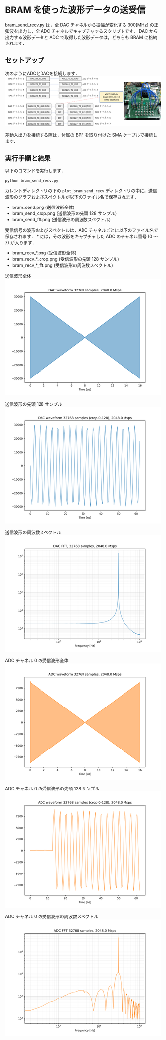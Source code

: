 # BRAM を使った波形データの送受信

[bram_send_recv.py](./bram_send_recv.py) は，全 DAC チャネルから振幅が変化する 300[MHz] の正弦波を出力し，全 ADC チャネルでキャプチャするスクリプトです．
DAC から出力する波形データと ADC で取得した波形データは，どちらも BRAM に格納されます．

## セットアップ

次のようにADCとDACを接続します．  
![セットアップ](./../../docs/images/dac_adc_setup-1.png)

差動入出力を接続する際は，付属の BPF を取り付けた SMA ケーブルで接続します．

## 実行手順と結果

以下のコマンドを実行します．

```
python bram_send_recv.py
```

カレントディレクトリの下の `plot_bram_send_recv` ディレクトリの中に，送信波形のグラフおよびスペクトルが以下のファイル名で保存されます．
- bram_send.png (送信波形全体)
- bram_send_crop.png (送信波形の先頭 128 サンプル)
- bram_send_fft.png (送信波形の周波数スペクトル)

受信信号の波形およびスペクトルは，ADC チャネルごとに以下のファイル名で保存されます．
\* には，その波形をキャプチャした ADC のチャネル番号 (0 ～ 7) が入ります．
- bram_recv_*.png (受信波形全体)
- bram_recv_*_crop.png (受信波形の先頭 128 サンプル)
- bram_recv_*_fft.png (受信波形の周波数スペクトル)

送信波形全体  
![送信波形全体](images/bram_send.png)

送信波形の先頭 128 サンプル  
![送信波形の先頭 128 サンプル](images/bram_send_crop.png)

送信波形の周波数スペクトル  
![送信波形の周波数スペクトル](images/bram_send_fft.png)

ADC チャネル 0 の受信波形全体  
![受信波形全体](images/bram_recv_0.png)

ADC チャネル 0 の受信波形の先頭 128 サンプル  
![受信波形の先頭 128 サンプル](images/bram_recv_0_crop.png)

ADC チャネル 0 の受信波形の周波数スペクトル  
![受信波形の周波数スペクトル](images/bram_recv_0_fft.png)
